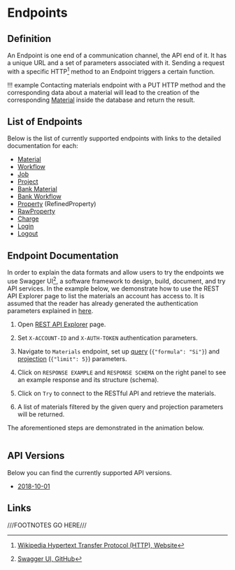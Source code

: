 # Endpoints

## Definition

An Endpoint is one end of a communication channel, the API end of it. It has a unique URL and a set of parameters associated with it. Sending a request with a specific HTTP[^1] method to an Endpoint triggers a certain function. 

!!! example
    Contacting materials endpoint with a PUT HTTP method and the corresponding data about a material will lead to the creation of the corresponding [Material](../materials/overview.md) inside the database and return the result.

## List of Endpoints

Below is the list of currently supported endpoints with links to the detailed documentation for each:

- [Material](../../api/?url=https://platform.exabyte.io/api/2018-10-01/swagger.json/#!/Material/get_materials)
- [Workflow](../../api/?url=https://platform.exabyte.io/api/2018-10-01/swagger.json/#!/Workflow/get_workflows)
- [Job](../../api/?url=https://platform.exabyte.io/api/2018-10-01/swagger.json/#!/Job/get_jobs)
- [Project](../../api/?url=https://platform.exabyte.io/api/2018-10-01/swagger.json/#!/Project/get_projects)
- [Bank Material](../../api/?url=https://platform.exabyte.io/api/2018-10-01/swagger.json/#!/BankMaterial/get_bank_materials)
- [Bank Workflow](../../api/?url=https://platform.exabyte.io/api/2018-10-01/swagger.json/#!/BankWorkflow/get_bank_workflows)
- [Property](../../api/?url=https://platform.exabyte.io/api/2018-10-01/swagger.json/#!/Property/get_refined_properties) (RefinedProperty)
- [RawProperty](../../api/?url=https://platform.exabyte.io/api/2018-10-01/swagger.json/#!/RawProperty/get_raw_properties)
- [Charge](../../api/?url=https://platform.exabyte.io/api/2018-10-01/swagger.json/#!/Charge/get_charges)
- [Login](../../api/?url=https://platform.exabyte.io/api/2018-10-01/swagger.json/#!/API/post_login)
- [Logout](../../api/?url=https://platform.exabyte.io/api/2018-10-01/swagger.json/#!/API/get_logout)

## Endpoint Documentation

In order to explain the data formats and allow users to try the endpoints we use Swagger UI[^2], a software framework to design, build, document, and try API services. In the example below, we demonstrate how to use the REST API Explorer page to list the materials an account has access to. It is assumed that the reader has already generated the authentication parameters explained in [here](authentication.md).

1. Open [REST API Explorer](../../api) page.

2. Set `X-ACCOUNT-ID` and `X-AUTH-TOKEN` authentication parameters.

3. Navigate to `Materials` endpoint, set up [query](./query-structure.md#query) (`{"formula": "Si"}`) and [projection](./query-structure.md#projection) (`{"limit": 5}`) parameters.
 
4. Click on `RESPONSE EXAMPLE` and `RESPONSE SCHEMA` on the right panel to see an example response and its structure (schema).

5. Click on `Try` to connect to the RESTful API and retrieve the materials.

6. A list of materials filtered by the given query and projection parameters will be returned.

The aforementioned steps are demonstrated in the animation below.

<img data-gifffer="/images/rest-api/swagger-list-materials.gif"/>


## API Versions

Below you can find the currently supported API versions.

- [2018-10-01](../../api/?url=https://platform.exabyte.io/api/2018-10-01/swagger.json)


## Links

[^1]: [Wikipedia Hypertext Transfer Protocol (HTTP), Website](https://en.wikipedia.org/wiki/Hypertext_Transfer_Protocol)

[^2]: [Swagger UI, GitHub](https://github.com/swagger-api/swagger-ui/tree/v2.2.10)

///FOOTNOTES GO HERE///
